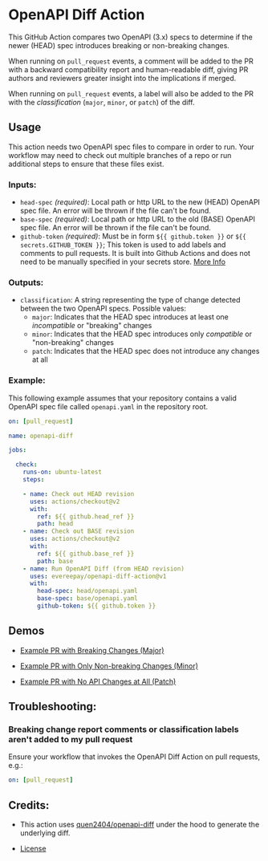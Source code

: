 # OpenAPI Diff Action

This GitHub Action compares two OpenAPI (3.x) specs to determine if the newer (HEAD) spec introduces breaking or non-breaking changes.

When running on `pull_request` events, a comment will be added to the PR with a backward compatibility report and human-readable diff, giving PR authors and reviewers greater insight into the implications if merged.

When running on `pull_request` events, a label will also be added to the PR with the _classification_ (`major`, `minor`, or `patch`) of the diff.

## Usage

This action needs two OpenAPI spec files to compare in order to run. Your workflow may need to check out multiple branches of a repo or run additional steps to ensure that these files exist.

### Inputs:

- `head-spec` _(required)_: Local path or http URL to the new (HEAD) OpenAPI spec file. An error will be thrown if the file can't be found.
- `base-spec` _(required)_: Local path or http URL to the old (BASE) OpenAPI spec file. An error will be thrown if the file can't be found.
- `github-token` _(required)_: Must be in form `${{ github.token }}` or `${{ secrets.GITHUB_TOKEN }}`; This token is used to add labels and comments to pull requests. It is built into Github Actions and does not need to be manually specified in your secrets store. [More Info](https://help.github.com/en/actions/reference/context-and-expression-syntax-for-github-actions#github-context)

### Outputs:

- `classification`: A string representing the type of change detected between the two OpenAPI specs. Possible values: 
  - `major`: Indicates that the HEAD spec introduces at least one _incompatible_ or "breaking" changes
  - `minor`: Indicates that the HEAD spec introduces only _compatible_ or "non-breaking" changes
  - `patch`: Indicates that the HEAD spec does not introduce any changes at all

### Example:

This following example assumes that your repository contains a valid OpenAPI spec file called `openapi.yaml` in the repository root. 

```yaml
on: [pull_request]

name: openapi-diff

jobs:

  check:
    runs-on: ubuntu-latest
    steps:

    - name: Check out HEAD revision
      uses: actions/checkout@v2
      with:
        ref: ${{ github.head_ref }}
        path: head
    - name: Check out BASE revision
      uses: actions/checkout@v2
      with:
        ref: ${{ github.base_ref }}
        path: base
    - name: Run OpenAPI Diff (from HEAD revision)
      uses: evereepay/openapi-diff-action@v1
      with:
        head-spec: head/openapi.yaml
        base-spec: base/openapi.yaml
        github-token: ${{ github.token }}
```

## Demos

- [Example PR with Breaking Changes (Major)](https://github.com/evereepay/openapi-diff-action/pull/2)

- [Example PR with Only Non-breaking Changes (Minor)](https://github.com/evereepay/openapi-diff-action/pull/3)

- [Example PR with No API Changes at All (Patch)](https://github.com/evereepay/openapi-diff-action/pull/4)

## Troubleshooting:

### Breaking change report comments or classification labels aren't added to my pull request

Ensure your workflow that invokes the OpenAPI Diff Action on pull requests, e.g.:

```yaml
on: [pull_request]
```

## Credits:

- This action uses [quen2404/openapi-diff](https://github.com/quen2404/openapi-diff) under the hood to generate the underlying diff.

- [License](LICENSE.md)

